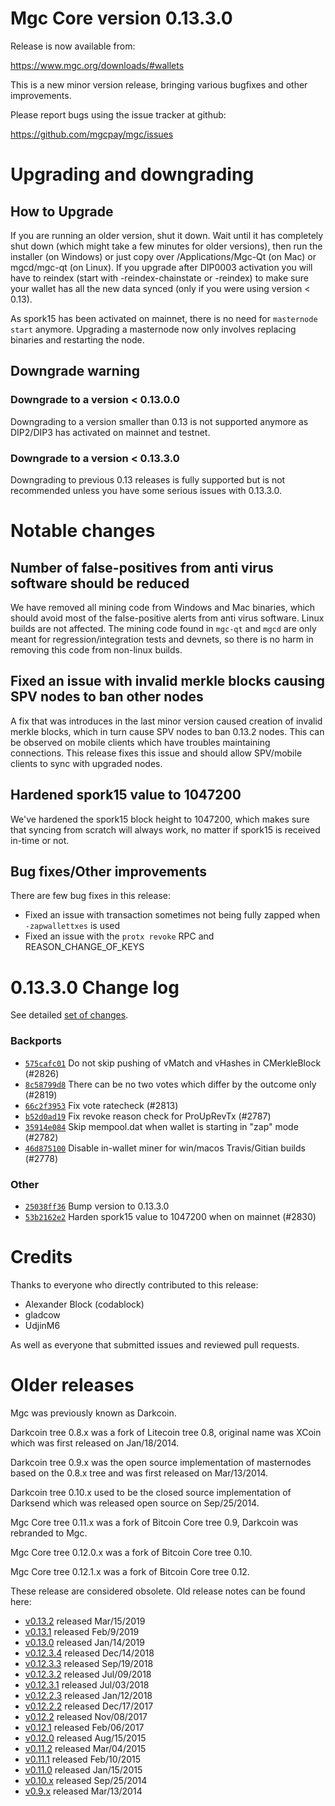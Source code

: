 Mgc Core version 0.13.3.0
==========================

Release is now available from:

  <https://www.mgc.org/downloads/#wallets>

This is a new minor version release, bringing various bugfixes and other improvements.

Please report bugs using the issue tracker at github:

  <https://github.com/mgcpay/mgc/issues>


Upgrading and downgrading
=========================

How to Upgrade
--------------

If you are running an older version, shut it down. Wait until it has completely
shut down (which might take a few minutes for older versions), then run the
installer (on Windows) or just copy over /Applications/Mgc-Qt (on Mac) or
mgcd/mgc-qt (on Linux). If you upgrade after DIP0003 activation you will
have to reindex (start with -reindex-chainstate or -reindex) to make sure
your wallet has all the new data synced (only if you were using version < 0.13).

As spork15 has been activated on mainnet, there is no need for `masternode start`
anymore. Upgrading a masternode now only involves replacing binaries and restarting
the node.

Downgrade warning
-----------------

### Downgrade to a version < 0.13.0.0

Downgrading to a version smaller than 0.13 is not supported anymore as DIP2/DIP3 has activated
on mainnet and testnet.

### Downgrade to a version < 0.13.3.0

Downgrading to previous 0.13 releases is fully supported but is not recommended unless you have some serious issues with 0.13.3.0.

Notable changes
===============

Number of false-positives from anti virus software should be reduced
--------------------------------------------------------------------
We have removed all mining code from Windows and Mac binaries, which should avoid most of the false-positive alerts
from anti virus software. Linux builds are not affected. The mining code found in `mgc-qt` and `mgcd` are only meant
for regression/integration tests and devnets, so there is no harm in removing this code from non-linux builds.

Fixed an issue with invalid merkle blocks causing SPV nodes to ban other nodes
------------------------------------------------------------------------------
A fix that was introduces in the last minor version caused creation of invalid merkle blocks, which in turn cause SPV
nodes to ban 0.13.2 nodes. This can be observed on mobile clients which have troubles maintaining connections. This
release fixes this issue and should allow SPV/mobile clients to sync with upgraded nodes.

Hardened spork15 value to 1047200
---------------------------------
We've hardened the spork15 block height to 1047200, which makes sure that syncing from scratch will always work, no
matter if spork15 is received in-time or not.

Bug fixes/Other improvements
----------------------------
There are few bug fixes in this release:
- Fixed an issue with transaction sometimes not being fully zapped when `-zapwallettxes` is used
- Fixed an issue with the `protx revoke` RPC and REASON_CHANGE_OF_KEYS

 0.13.3.0 Change log
===================

See detailed [set of changes](https://github.com/mgcpay/mgc/compare/v0.13.2.0...mgcpay:v0.13.3.0).

### Backports

- [`575cafc01`](https://github.com/mgcpay/mgc/commit/575cafc01) Do not skip pushing of vMatch and vHashes in CMerkleBlock (#2826)
- [`8c58799d8`](https://github.com/mgcpay/mgc/commit/8c58799d8) There can be no two votes which differ by the outcome only (#2819)
- [`66c2f3953`](https://github.com/mgcpay/mgc/commit/66c2f3953) Fix vote ratecheck (#2813)
- [`b52d0ad19`](https://github.com/mgcpay/mgc/commit/b52d0ad19) Fix revoke reason check for ProUpRevTx (#2787)
- [`35914e084`](https://github.com/mgcpay/mgc/commit/35914e084) Skip mempool.dat when wallet is starting in "zap" mode (#2782)
- [`46d875100`](https://github.com/mgcpay/mgc/commit/46d875100) Disable in-wallet miner for win/macos Travis/Gitian builds (#2778)

### Other

- [`25038ff36`](https://github.com/mgcpay/mgc/commit/25038ff36) Bump version to 0.13.3.0
- [`53b2162e2`](https://github.com/mgcpay/mgc/commit/53b2162e2) Harden spork15 value to 1047200 when on mainnet (#2830)

Credits
=======

Thanks to everyone who directly contributed to this release:

- Alexander Block (codablock)
- gladcow
- UdjinM6

As well as everyone that submitted issues and reviewed pull requests.

Older releases
==============

Mgc was previously known as Darkcoin.

Darkcoin tree 0.8.x was a fork of Litecoin tree 0.8, original name was XCoin
which was first released on Jan/18/2014.

Darkcoin tree 0.9.x was the open source implementation of masternodes based on
the 0.8.x tree and was first released on Mar/13/2014.

Darkcoin tree 0.10.x used to be the closed source implementation of Darksend
which was released open source on Sep/25/2014.

Mgc Core tree 0.11.x was a fork of Bitcoin Core tree 0.9,
Darkcoin was rebranded to Mgc.

Mgc Core tree 0.12.0.x was a fork of Bitcoin Core tree 0.10.

Mgc Core tree 0.12.1.x was a fork of Bitcoin Core tree 0.12.

These release are considered obsolete. Old release notes can be found here:

- [v0.13.2](https://github.com/mgcpay/mgc/blob/master/doc/release-notes/mgc/release-notes-0.13.2.md) released Mar/15/2019
- [v0.13.1](https://github.com/mgcpay/mgc/blob/master/doc/release-notes/mgc/release-notes-0.13.1.md) released Feb/9/2019
- [v0.13.0](https://github.com/mgcpay/mgc/blob/master/doc/release-notes/mgc/release-notes-0.13.0.md) released Jan/14/2019
- [v0.12.3.4](https://github.com/mgcpay/mgc/blob/master/doc/release-notes/mgc/release-notes-0.12.3.4.md) released Dec/14/2018
- [v0.12.3.3](https://github.com/mgcpay/mgc/blob/master/doc/release-notes/mgc/release-notes-0.12.3.3.md) released Sep/19/2018
- [v0.12.3.2](https://github.com/mgcpay/mgc/blob/master/doc/release-notes/mgc/release-notes-0.12.3.2.md) released Jul/09/2018
- [v0.12.3.1](https://github.com/mgcpay/mgc/blob/master/doc/release-notes/mgc/release-notes-0.12.3.1.md) released Jul/03/2018
- [v0.12.2.3](https://github.com/mgcpay/mgc/blob/master/doc/release-notes/mgc/release-notes-0.12.2.3.md) released Jan/12/2018
- [v0.12.2.2](https://github.com/mgcpay/mgc/blob/master/doc/release-notes/mgc/release-notes-0.12.2.2.md) released Dec/17/2017
- [v0.12.2](https://github.com/mgcpay/mgc/blob/master/doc/release-notes/mgc/release-notes-0.12.2.md) released Nov/08/2017
- [v0.12.1](https://github.com/mgcpay/mgc/blob/master/doc/release-notes/mgc/release-notes-0.12.1.md) released Feb/06/2017
- [v0.12.0](https://github.com/mgcpay/mgc/blob/master/doc/release-notes/mgc/release-notes-0.12.0.md) released Aug/15/2015
- [v0.11.2](https://github.com/mgcpay/mgc/blob/master/doc/release-notes/mgc/release-notes-0.11.2.md) released Mar/04/2015
- [v0.11.1](https://github.com/mgcpay/mgc/blob/master/doc/release-notes/mgc/release-notes-0.11.1.md) released Feb/10/2015
- [v0.11.0](https://github.com/mgcpay/mgc/blob/master/doc/release-notes/mgc/release-notes-0.11.0.md) released Jan/15/2015
- [v0.10.x](https://github.com/mgcpay/mgc/blob/master/doc/release-notes/mgc/release-notes-0.10.0.md) released Sep/25/2014
- [v0.9.x](https://github.com/mgcpay/mgc/blob/master/doc/release-notes/mgc/release-notes-0.9.0.md) released Mar/13/2014

